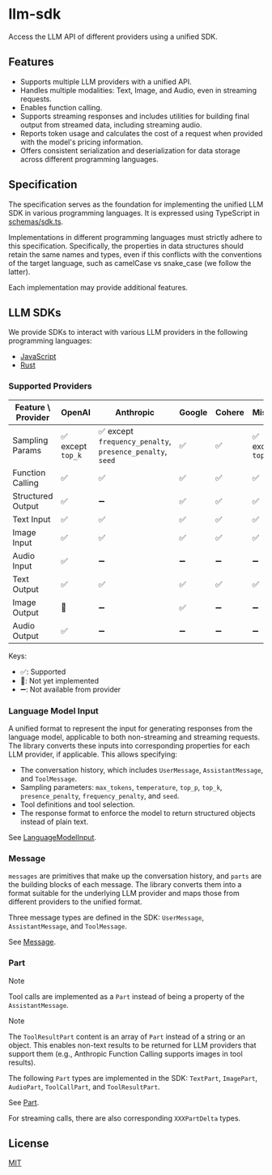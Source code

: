 # llm-sdk

Access the LLM API of different providers using a unified SDK.

## Features

- Supports multiple LLM providers with a unified API.
- Handles multiple modalities: Text, Image, and Audio, even in streaming requests.
- Enables function calling.
- Supports streaming responses and includes utilities for building final output from streamed data, including streaming audio.
- Reports token usage and calculates the cost of a request when provided with the model's pricing information.
- Offers consistent serialization and deserialization for data storage across different programming languages.

## Specification

The specification serves as the foundation for implementing the unified LLM SDK in various programming languages. It is expressed using TypeScript in [schemas/sdk.ts](./schema/sdk.ts).

Implementations in different programming languages must strictly adhere to this specification. Specifically, the properties in data structures should retain the same names and types, even if this conflicts with the conventions of the target language, such as camelCase vs snake_case (we follow the latter).

Each implementation may provide additional features.

## LLM SDKs

We provide SDKs to interact with various LLM providers in the following programming languages:

- [JavaScript](./sdk-js/README.md)
- [Rust](./sdk-rust/README.md)

### Supported Providers

| Feature \ Provider | OpenAI            | Anthropic                                                 | Google | Cohere | Mistral           |
| ------------------ | ----------------- | --------------------------------------------------------- | ------ | ------ | ----------------- |
| Sampling Params    | ✅ except `top_k` | ✅ except `frequency_penalty`, `presence_penalty`, `seed` | ✅     | ✅     | ✅ except `top_k` |
| Function Calling   | ✅                | ✅                                                        | ✅     | ✅     | ✅                |
| Structured Output  | ✅                | ➖                                                        | ✅     | ✅     | ✅                |
| Text Input         | ✅                | ✅                                                        | ✅     | ✅     | ✅                |
| Image Input        | ✅                | ✅                                                        | ✅     | ✅     | ✅                |
| Audio Input        | ✅                | ➖                                                        | ➖     | ➖     | ➖                |
| Text Output        | ✅                | ✅                                                        | ✅     | ✅     | ✅                |
| Image Output       | 🚧                | ➖                                                        | ✅     | ➖     | ➖                |
| Audio Output       | ✅                | ➖                                                        | ➖     | ➖     | ➖                |

Keys:

- ✅: Supported
- 🚧: Not yet implemented
- ➖: Not available from provider

### Language Model Input

A unified format to represent the input for generating responses from the language model, applicable to both non-streaming and streaming requests. The library converts these inputs into corresponding properties for each LLM provider, if applicable. This allows specifying:

- The conversation history, which includes `UserMessage`, `AssistantMessage`, and `ToolMessage`.
- Sampling parameters: `max_tokens`, `temperature`, `top_p`, `top_k`, `presence_penalty`, `frequency_penalty`, and `seed`.
- Tool definitions and tool selection.
- The response format to enforce the model to return structured objects instead of plain text.

See [LanguageModelInput](https://github.com/hoangvvo/llm-sdk/blob/main/schema/sdk.ts#L366).

### Message

`messages` are primitives that make up the conversation history, and `parts` are the building blocks of each message. The library converts them into a format suitable for the underlying LLM provider and maps those from different providers to the unified format.

Three message types are defined in the SDK: `UserMessage`, `AssistantMessage`, and `ToolMessage`.

See [Message](https://github.com/hoangvvo/llm-sdk/blob/main/schema/sdk.ts#L29).

### Part

> [!NOTE]
> Tool calls are implemented as a `Part` instead of being a property of the `AssistantMessage`.

> [!NOTE]
> The `ToolResultPart` content is an array of `Part` instead of a string or an object. This enables non-text results to be returned for LLM providers that support them (e.g., Anthropic Function Calling supports images in tool results).

The following `Part` types are implemented in the SDK: `TextPart`, `ImagePart`, `AudioPart`, `ToolCallPart`, and `ToolResultPart`.

See [Part](https://github.com/hoangvvo/llm-sdk/blob/main/schema/sdk.ts#L16).

For streaming calls, there are also corresponding `XXXPartDelta` types.

## License

[MIT](LICENSE)
